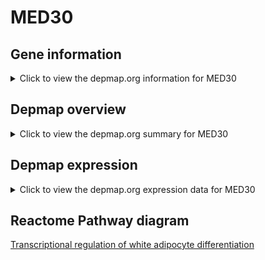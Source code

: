 <h1>MED30</h1>

<h2>Gene information</h2>
<details>
  <summary>Click to view the depmap.org information for MED30</summary>
  <iframe src="https://depmap.org/portal/gene/MED30?tab=about" style="border:none;width:100%;height:800px"></iframe>
</details>

<h2>Depmap overview</h2>
<details>
  <summary>Click to view the depmap.org summary for MED30</summary>
  <iframe src="https://depmap.org/portal/gene/MED30?tab=overview" style="border:none;width:100%;height:800px"></iframe>
</details>

<h2>Depmap expression</h2>
<details>
  <summary>Click to view the depmap.org expression data for MED30</summary>
  <iframe src="https://depmap.org/portal/gene/MED30?tab=characterization" style="border:none;width:100%;height:800px"></iframe>
</details>



<h2>Reactome Pathway diagram</h2>
<a href="https://reactome.org/PathwayBrowser/#/R-HSA-381340">Transcriptional regulation of white adipocyte differentiation</a>




